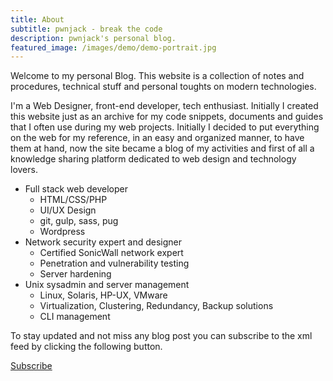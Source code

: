 ```yaml
---
title: About
subtitle: pwnjack - break the code
description: pwnjack's personal blog.
featured_image: /images/demo/demo-portrait.jpg
---
```


Welcome to my personal Blog. This website is a collection of notes and procedures, technical stuff and personal toughts on modern technologies.

I'm a Web Designer, front-end developer, tech enthusiast. Initially I created this website just as an archive for my code snippets, documents and guides that I often use during my web projects.
Initially I decided to put everything on the web for my reference, in an easy and organized manner, to have them at hand, now the site became a blog of my activities and first of all a knowledge sharing platform dedicated to web design and technology lovers.

* Full stack web developer
    * HTML/CSS/PHP
    * UI/UX Design
    * git, gulp, sass, pug
    * Wordpress
* Network security expert and designer
    * Certified SonicWall network expert
    * Penetration and vulnerability testing
    * Server hardening
* Unix sysadmin and server management
    * Linux, Solaris, HP-UX, VMware
    * Virtualization, Clustering, Redundancy, Backup solutions
    * CLI management

To stay updated and not miss any blog post you can subscribe to the xml feed by clicking the following button.

<a href="/sitemap.xml" class="button button--large">Subscribe</a>